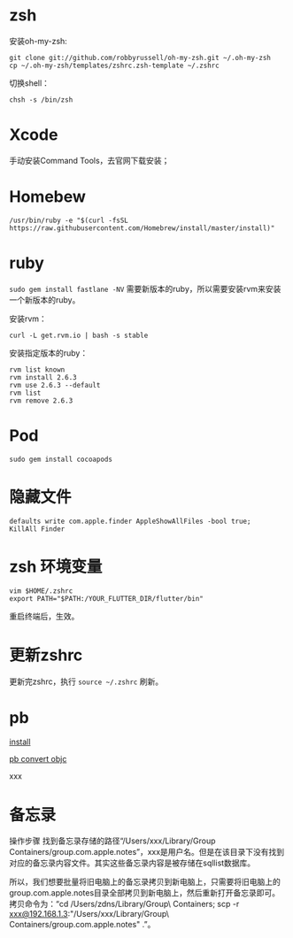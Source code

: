 # zsh

安装oh-my-zsh:

```
git clone git://github.com/robbyrussell/oh-my-zsh.git ~/.oh-my-zsh
cp ~/.oh-my-zsh/templates/zshrc.zsh-template ~/.zshrc
```

切换shell：

```
chsh -s /bin/zsh
```

# Xcode

手动安装Command Tools，去官网下载安装；

# Homebew

```
/usr/bin/ruby -e "$(curl -fsSL https://raw.githubusercontent.com/Homebrew/install/master/install)"
```

# ruby

`sudo gem install fastlane -NV` 需要新版本的ruby，所以需要安装rvm来安装一个新版本的ruby。

安装rvm：

```
curl -L get.rvm.io | bash -s stable
```

安装指定版本的ruby：

```
rvm list known
rvm install 2.6.3
rvm use 2.6.3 --default
rvm list
rvm remove 2.6.3
```

# Pod

```
sudo gem install cocoapods
```

# 隐藏文件

```
defaults write com.apple.finder AppleShowAllFiles -bool true;
KillAll Finder
```

# zsh 环境变量

```
vim $HOME/.zshrc
export PATH="$PATH:/YOUR_FLUTTER_DIR/flutter/bin"
```

重启终端后，生效。

# 更新zshrc

更新完zshrc，执行 `source ~/.zshrc` 刷新。

# pb

[install](https://stackoverflow.com/questions/21775151/installing-google-protocol-buffers-on-mac)

[pb convert objc](https://developers.google.com/protocol-buffers/docs/reference/objective-c-generated)

xxx

# 备忘录

操作步骤
找到备忘录存储的路径“/Users/xxx/Library/Group Containers/group.com.apple.notes”，xxx是用户名。但是在该目录下没有找到对应的备忘录内容文件。其实这些备忘录内容是被存储在sqllist数据库。

所以，我们想要批量将旧电脑上的备忘录拷贝到新电脑上，只需要将旧电脑上的group.com.apple.notes目录全部拷贝到新电脑上，然后重新打开备忘录即可。
拷贝命令为：“cd /Users/zdns/Library/Group\ Containers; scp -r xxx@192.168.1.3:"/Users/xxx/Library/Group\ Containers/group.com.apple.notes" .”。
